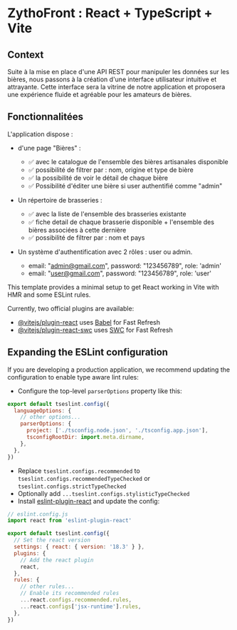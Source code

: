 # ZythoFront : React + TypeScript + Vite

## Context 
Suite à la mise en place d'une API REST pour manipuler les données sur les bières, nous passons à la création d'une interface utilisateur intuitive et attrayante. Cette interface sera la vitrine de notre application et proposera une expérience fluide et agréable pour les amateurs de bières.

## Fonctionnalitées
L'application dispose :
- d'une page "Bières" : 
  - ✅ avec le catalogue de l'ensemble des bières artisanales disponible
  - ✅ possibilité de filtrer par : nom, origine et type de bière
  - ✅ la possibilité de voir le détail de chaque bière 
  - ✅ Possibilité d'éditer une bière si user authentifié comme "admin"

- Un répertoire de brasseries :
  - ✅ avec la liste de l'ensemble des brasseries existante
  - ✅ fiche detail de chaque brasserie disponible + l'ensemble des bières associées à cette dernière 
  - ✅ possibilité de filtrer par : nom et pays

- Un système d'authentification avec 2 rôles : user ou admin.
  - email: "admin@gmail.com", password: "123456789", role: 'admin'
  - email: "user@gmail.com", password: "123456789", role: 'user'


This template provides a minimal setup to get React working in Vite with HMR and some ESLint rules.

Currently, two official plugins are available:

- [@vitejs/plugin-react](https://github.com/vitejs/vite-plugin-react/blob/main/packages/plugin-react/README.md) uses [Babel](https://babeljs.io/) for Fast Refresh
- [@vitejs/plugin-react-swc](https://github.com/vitejs/vite-plugin-react-swc) uses [SWC](https://swc.rs/) for Fast Refresh

## Expanding the ESLint configuration

If you are developing a production application, we recommend updating the configuration to enable type aware lint rules:

- Configure the top-level `parserOptions` property like this:

```js
export default tseslint.config({
  languageOptions: {
    // other options...
    parserOptions: {
      project: ['./tsconfig.node.json', './tsconfig.app.json'],
      tsconfigRootDir: import.meta.dirname,
    },
  },
})
```

- Replace `tseslint.configs.recommended` to `tseslint.configs.recommendedTypeChecked` or `tseslint.configs.strictTypeChecked`
- Optionally add `...tseslint.configs.stylisticTypeChecked`
- Install [eslint-plugin-react](https://github.com/jsx-eslint/eslint-plugin-react) and update the config:

```js
// eslint.config.js
import react from 'eslint-plugin-react'

export default tseslint.config({
  // Set the react version
  settings: { react: { version: '18.3' } },
  plugins: {
    // Add the react plugin
    react,
  },
  rules: {
    // other rules...
    // Enable its recommended rules
    ...react.configs.recommended.rules,
    ...react.configs['jsx-runtime'].rules,
  },
})
```

